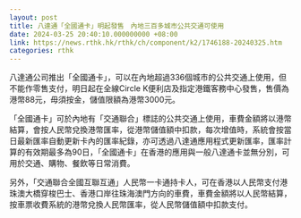```yaml
---
layout: post
title: 八達通「全國通卡」明起發售　內地三百多城市公共交通可使用
date: 2024-03-25 20:40:10.000000000 +08:00
link: https://news.rthk.hk/rthk/ch/component/k2/1746188-20240325.htm
categories: rthk
---
```


八達通公司推出「全國通卡」，可以在內地超過336個城市的公共交通上使用，但不能作零售支付，明日起在全線Circle K便利店及指定港鐵客務中心發售，售價為港幣88元，毋須按金，儲值限額為港幣3000元。

「全國通卡」可於內地有「交通聯合」標誌的公共交通上使用，車費金額將以港幣結算，會按人民幣兌換港幣匯率，從港幣儲值額中扣款，每次增值時，系統會按當日最新匯率自動更新卡內的匯率紀錄，亦可透過八達通應用程式更新匯率，匯率計算的有效期最多為90日，「全國通卡」在香港的應用與一般八達通卡並無分別，可用於交通、購物、餐飲等日常消費。

另外，「交通聯合全國互聯互通」人民幣一卡通持卡人，可在香港以人民幣支付港珠澳大橋穿梭巴士、香港口岸往珠海澳門方向的車費，車費金額將以人民幣結算，按車票收費系統的港幣兌換人民幣匯率，從人民幣儲值額中扣款支付。
